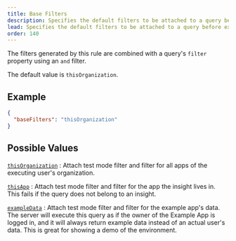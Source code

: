 ```yaml
---
title: Base Filters
description: Specifies the default filters to be attached to a query before executing it in the TelemetryDeck Query Language.
lead: Specifies the default filters to be attached to a query before executing it.
order: 140
---
```


The filters generated by this rule are combined with a query's `filter` property using an `and` filter.

The default value is `thisOrganization`.

## Example

```json
{
  "baseFilters": "thisOrganization"
}
```

## Possible Values

[`thisOrganization`](/docs/tql/thisorganization/)
: Attach test mode filter and filter for all apps of the executing user's organization.

[`thisApp`](/docs/tql/thisapp/)
: Attach test mode filter and filter for the app the insight lives in. This fails if the query does not belong to an insight.

[`exampleData`](/docs/tql/exampledata/)
: Attach test mode filter and filter for the example app's data. The server will execute this query as if the owner of the Example App is logged in, and it will always return example data instead of an actual user's data. This is great for showing a demo of the environment.
